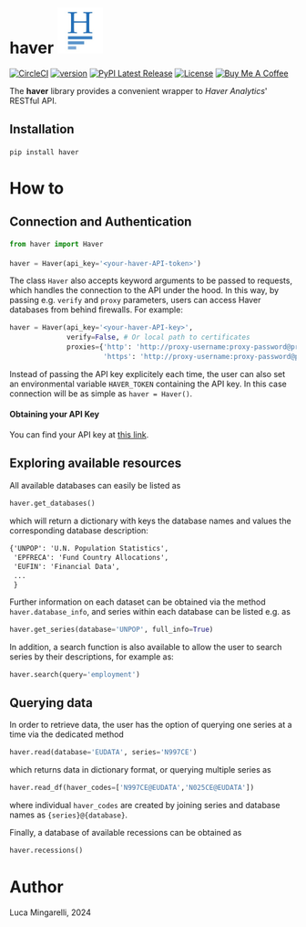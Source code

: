 # haver <img src="https://raw.githubusercontent.com/LucaMingarelli/haver/master/haver/res/haver.jpg"  width="80">

[![CircleCI](https://dl.circleci.com/status-badge/img/gh/LucaMingarelli/haver/tree/master.svg?style=svg)](https://dl.circleci.com/status-badge/redirect/gh/LucaMingarelli/haver/tree/master)
[![version](https://img.shields.io/badge/version-0.3.0-success.svg)](#)
[![PyPI Latest Release](https://img.shields.io/pypi/v/haver.svg)](https://pypi.org/project/haver/)
[![License](https://img.shields.io/pypi/l/bindata.svg)](https://github.com/LucaMingarelli/haver/blob/master/LICENSE.txt)
<a href="https://www.buymeacoffee.com/lucamingarelli" target="_blank"><img src="https://cdn.buymeacoffee.com/buttons/v2/arial-yellow.png" alt="Buy Me A Coffee" style="height: 30px !important;width: 109px !important;" ></a>

[//]: # ([![Downloads]&#40;https://static.pepy.tech/personalized-badge/bindata?period=total&units=international_system&left_color=grey&right_color=blue&left_text=Downloads&#41;]&#40;https://pepy.tech/project/bindata&#41;)

The **haver** library provides a convenient wrapper to *Haver Analytics*' RESTful API. 

## Installation

`pip install haver`

# How to

## Connection and Authentication
```python
from haver import Haver

haver = Haver(api_key='<your-haver-API-token>')
```

The class `Haver` also accepts keyword arguments to be passed to requests, 
which handles the connection to the API under the hood. In this way, 
by passing e.g. `verify` and `proxy` parameters, users can access Haver databases from behind firewalls.
For example:
```python
haver = Haver(api_key='<your-haver-API-key>',
              verify=False, # Or local path to certificates 
              proxies={'http': 'http://proxy-username:proxy-password@proxy-server.com:8080',
                       'https': 'http://proxy-username:proxy-password@proxy-server.com:8080'})
```

Instead of passing the API key explicitely each time, 
the user can also set an environmental variable `HAVER_TOKEN` containing the API key. 
In this case connection will be as simple as 
`haver = Haver()`.

#### Obtaining your API Key
You can find your API key at [this link](https://impala.haverview.com/).


## Exploring available resources

All available databases can easily be listed as

```python
haver.get_databases()
```

which will return a dictionary with keys the database names and values the corresponding database description:
```text
{'UNPOP': 'U.N. Population Statistics',
 'EPFRECA': 'Fund Country Allocations',
 'EUFIN': 'Financial Data',
 ...
 }
```

Further information on each dataset can be obtained via the method `haver.database_info`, 
and series within each database can be listed e.g. as

```python
haver.get_series(database='UNPOP', full_info=True)
```

In addition, a search function is also available to allow the user to search series by their descriptions, 
for example as:

```python
haver.search(query='employment')
```

## Querying data

In order to retrieve data, the user has the option of querying 
one series at a time via the dedicated method

```python
haver.read(database='EUDATA', series='N997CE')
```

which returns data in dictionary format, or querying multiple series
as
```python
haver.read_df(haver_codes=['N997CE@EUDATA','N025CE@EUDATA'])
```
where individual `haver_codes` are created by joining series and database names as `{series}@{database}`.

Finally, a database of available recessions can be obtained as

```python
haver.recessions()
```



# Author
Luca Mingarelli, 2024
